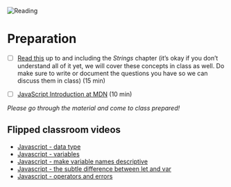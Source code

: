 ![Reading](https://media.giphy.com/media/l0MYtRl33WaN4HGBq/giphy.gif)

# Preparation
- [ ] [Read this](http://speakingjs.com/es5/ch01.html) up to and including the *Strings* chapter (it’s okay if you don’t understand all of it yet, we will cover these concepts in class as well. Do make sure to write or document the questions you have so we can discuss them in class) (15 min)

- [ ] [JavaScript Introduction at MDN](https://developer.mozilla.org/en-US/docs/Web/JavaScript/Guide/Introduction) (10 min)

_Please go through the material and come to class prepared!_

## Flipped classroom videos
- [Javascript - data type](https://www.youtube.com/watch?v=tQByWsZeYrM)
- [Javascript - variables](https://www.youtube.com/watch?v=sfqt3ZotOhw)
- [Javascript - make variable names descriptive](https://www.youtube.com/watch?v=0bgIUXj5BF8)
- [Javascript - the subtle difference between let and var](https://www.youtube.com/watch?v=9yFx81K9b4k)
- [Javascript - operators and errors](https://www.youtube.com/watch?v=wVs6rzTReD8)
